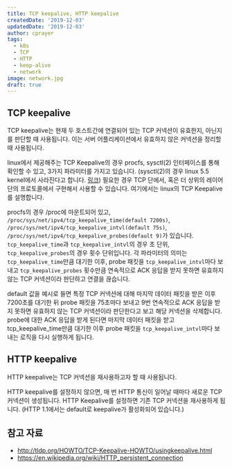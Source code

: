 ```yaml
---
title: TCP keepalive, HTTP keepalive
createdDate: '2019-12-03'
updatedDate: '2019-12-03'
author: cprayer
tags:
  - k8s
  - TCP
  - HTTP
  - keep-alive
  - network
image: network.jpg
draft: true
---
```


## TCP keepalive

TCP keepalive는 현재 두 호스트간에 연결되어 있는 TCP 커넥션이 유효한지, 아닌지를 판단할 때 사용됩니다.
이는 서버 어플리케이션에서 유효하지 않은 커넥션을 정리할 때 사용됩니다.

linux에서 제공해주는 TCP Keepalive의 경우 procfs, sysctl(2) 인터페이스를 통해 확인할 수 있고, 3가지 파라미터를 가지고 있습니다. (sysctl(2)의 경우 linux 5.5 kernel에서 사라진다고 합니다. [링크](https://www.phoronix.com/scan.php?page=news_item&px=Linux-5.5-Kills-SYSCTL-SYSCALL))
필요한 경우 TCP 단에서, 혹은 더 상위의 레이어 단의 프로토콜에서 구현해서 사용할 수 있습니다.
여기에서는 linux의 TCP Keepalive를 설명합니다.

procfs의 경우 /proc에 마운트되어 있고,  `/proc/sys/net/ipv4/tcp_keepalive_time(default 7200s)`, `/proc/sys/net/ipv4/tcp_keepalive_intvl(default 75s)`, `/proc/sys/net/ipv4/tcp_keepalive_probes(default 9)`가 있습니다.
`tcp_keepalive_time`과 `tcp_keepalive_intvl`의 경우 초 단위, `tcp_keepalive_probes`의 경우 횟수 단위입니다.
각 파라미터의 의미는 `tcp_keepalive_time`만큼 대기한 이후, probe 패킷을 `tcp_keepalive_intvl`마다 보내고 `tcp_keepalive_probes` 횟수만큼 연속적으로 ACK 응답을 받지 못하면 유효하지 않는 TCP 커넥션이라 판단하고 연결을 끊습니다.

default 값을 예시로 들면 특정 TCP 커넥션에 대해 마지막 데이터 패킷을 받은 이후 7200초를 대기한 뒤 probe 패킷을 75초마다 보내고 9번 연속적으로 ACK 응답을 받지 못하면 유효하지 않는 TCP 커넥션이라 판단한다고 보고 해당 커넥션을 삭제합니다.
probe에 대한 ACK 응답을 받게 된다면 마지막 데이터 패킷을 받고 tcp_keepalive_time만큼 대기한 이후 probe 패킷을 `tcp_keepalive_intvl`마다 보내는 로직을 다시 실행하게 됩니다.

## HTTP keepalive

HTTP keepalive는 TCP 커넥션을 재사용하고자 할 때 사용됩니다.

HTTP keepalive를 설정하지 않으면, 매 번 HTTP 통신이 일어날 때마다 새로운 TCP 커넥션이 생성됩니다.
HTTP Keepalive를 설정하면 기존 TCP 커넥션을 재사용하게 됩니다. (HTTP 1.1에서는 default로 keepalive가 활성화되어 있습니다.)

## 참고 자료

* <http://tldp.org/HOWTO/TCP-Keepalive-HOWTO/usingkeepalive.html>
* <https://en.wikipedia.org/wiki/HTTP_persistent_connection>
